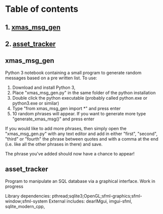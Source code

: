 # Table of contents

## 1. [xmas_msg_gen](#it1)
## 2. [asset_tracker](#it2)

## xmas_msg_gen <a name = "it1"></a>
Python 3 notebook containing a small program to generate random messages based on a pre written list. 
To use: 
1) Download and install Python 3, 
2) Place "xmas_msg_gen.py" in the same folder of the python installation
3) Double click the python executable (probably called python.exe or python3.exe or similar)
4) Type "from xmas_msg_gen import *" and press enter
5) 10 random phrases will appear. If you want to generate more type "generate_xmas_msg()" and press enter

If you would like to add more phrases, then simply open the "xmas_msg_gen.py" with any text editor and add in either
"first", "second", "third" or "fourth" the phrase between quotes and with a comma at the end (i.e. like all the other 
phrases in there) and save. 

The phrase you've added should now have a chance to appear!

## asset_tracker <a name = "it2"></a>
Program to manipulate an SQL database via a graphical interface. Work in progress

Library dependencies: pthread;sqlite3;OpenGL;sfml-graphics;sfml-window;sfml-system
External includes: dearIMgui, imgui-sfml, sqlite_modern_cpp, 

